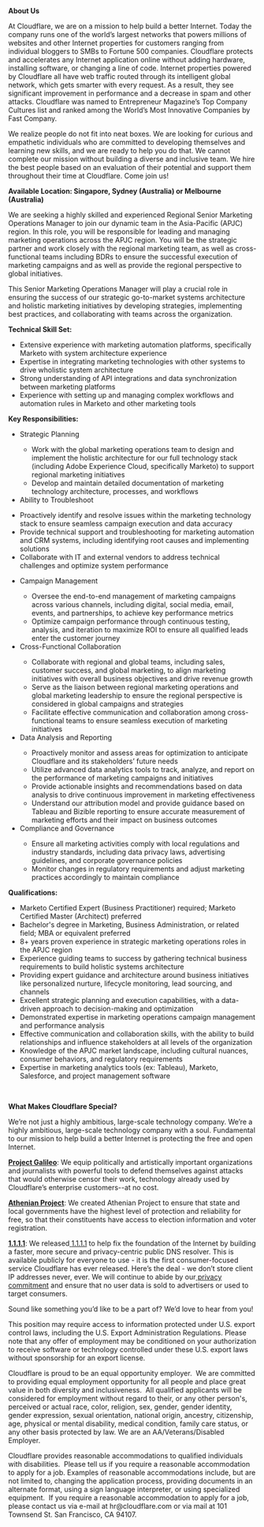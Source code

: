 <div class="content-intro">
	<div><strong>About Us</strong></div>
	<div>
		<p>At Cloudflare, we are on a mission to help build a better Internet. Today the company runs one of the world’s largest networks that powers millions of websites and other Internet properties for customers ranging from individual bloggers to SMBs to Fortune 500 companies. Cloudflare protects and accelerates any Internet application online without adding hardware, installing software, or changing a line of code. Internet properties powered by Cloudflare all have web traffic routed through its intelligent global network, which gets smarter with every request. As a result, they see significant improvement in performance and a decrease in spam and other attacks. Cloudflare was named to Entrepreneur Magazine’s Top Company Cultures list and ranked among the World’s Most Innovative Companies by Fast Company.&nbsp;</p>
		<p><span style="font-weight: 400;">We realize people do not fit into neat boxes. We are looking for curious and empathetic individuals who are committed to developing themselves and learning new skills, and we are ready to help you do that. We cannot complete our mission without building a diverse and inclusive team. We hire the best people based on an evaluation of their potential and support them throughout their time at Cloudflare. Come join us!&nbsp;</span></p>
	</div>
</div>
<p><strong>Available Location: Singapore, Sydney (Australia) or Melbourne (Australia)<br></strong></p>
<p>We are seeking a highly skilled and experienced Regional Senior Marketing Operations Manager to join our dynamic team in the Asia-Pacific (APJC) region. In this role, you will be responsible for leading and managing marketing operations across the APJC region. You will be the strategic partner and work closely with the regional marketing team, as well as cross-functional teams including BDRs to ensure the successful execution of marketing campaigns and as well as provide the regional perspective to global initiatives.</p>
<p>This Senior Marketing Operations Manager will play a crucial role in ensuring the success of our strategic go-to-market systems architecture and holistic marketing initiatives by developing strategies, implementing best practices, and collaborating with teams across the organization.</p>
<p><strong>Technical Skill Set:</strong></p>
<ul>
	<li>Extensive experience with marketing automation platforms, specifically Marketo with system architecture experience</li>
	<li>Expertise in integrating marketing technologies with other systems to drive wholistic system architecture&nbsp;</li>
	<li>Strong understanding of API integrations and data synchronization between marketing platforms</li>
	<li>Experience with setting up and managing complex workflows and automation rules in Marketo and other marketing tools</li>
</ul>
<p><strong>Key Responsibilities:</strong></p>
<ul>
	<li>Strategic Planning</li>
	<ul>
		<li>Work with the global marketing operations team to design and implement the holistic architecture for our full technology stack (including Adobe Experience Cloud, specifically Marketo) to support regional marketing initiatives</li>
		<li>Develop and maintain detailed documentation of marketing technology architecture, processes, and workflows</li>
	</ul>
	<li>Ability to Troubleshoot</li>
</ul>
<ul>
	<li>Proactively identify and resolve issues within the marketing technology stack to ensure seamless campaign execution and data accuracy</li>
	<li>Provide technical support and troubleshooting for marketing automation and CRM systems, including identifying root causes and implementing solutions</li>
	<li>Collaborate with IT and external vendors to address technical challenges and optimize system performance</li>
</ul>
<ul>
	<li>Campaign Management</li>
	<ul>
		<li>Oversee the end-to-end management of marketing campaigns across various channels, including digital, social media, email, events, and partnerships, to achieve key performance metrics</li>
		<li>Optimize campaign performance through continuous testing, analysis, and iteration to maximize ROI to ensure all qualified leads enter the customer journey</li>
	</ul>
	<li>Cross-Functional Collaboration</li>
	<ul>
		<li>Collaborate with regional and global teams, including sales, customer success, and global marketing, to align marketing initiatives with overall business objectives and drive revenue growth</li>
		<li>Serve as the liaison between regional marketing operations and global marketing leadership to ensure the regional perspective is considered in global campaigns and strategies</li>
		<li>Facilitate effective communication and collaboration among cross-functional teams to ensure seamless execution of marketing initiatives</li>
	</ul>
	<li>Data Analysis and Reporting</li>
	<ul>
		<li>Proactively monitor and assess areas for optimization to anticipate Cloudflare and its stakeholders’ future needs</li>
		<li>Utilize advanced data analytics tools to track, analyze, and report on the performance of marketing campaigns and initiatives</li>
		<li>Provide actionable insights and recommendations based on data analysis to drive continuous improvement in marketing effectiveness</li>
		<li>Understand our attribution model and provide guidance based on Tableau and Bizible reporting to ensure accurate measurement of marketing efforts and their impact on business outcomes</li>
	</ul>
	<li>Compliance and Governance</li>
	<ul>
		<li>Ensure all marketing activities comply with local regulations and industry standards, including data privacy laws, advertising guidelines, and corporate governance policies</li>
		<li>Monitor changes in regulatory requirements and adjust marketing practices accordingly to maintain compliance</li>
	</ul>
</ul>
<p><strong>Qualifications:</strong></p>
<ul>
	<li>Marketo Certified Expert (Business Practitioner) required; Marketo Certified Master (Architect) preferred</li>
	<li>Bachelor's degree in Marketing, Business Administration, or related field; MBA or equivalent preferred</li>
	<li>8+ years proven experience in strategic marketing operations roles in the APJC region</li>
	<li>Experience guiding teams to success by gathering technical business requirements to build holistic systems architecture</li>
	<li>Providing expert guidance and architecture around business initiatives like personalized nurture, lifecycle monitoring, lead sourcing, and channels</li>
	<li>Excellent strategic planning and execution capabilities, with a data-driven approach to decision-making and optimization</li>
	<li>Demonstrated expertise in marketing operations campaign management and performance analysis</li>
	<li>Effective communication and collaboration skills, with the ability to build relationships and influence stakeholders at all levels of the organization</li>
	<li>Knowledge of the APJC market landscape, including cultural nuances, consumer behaviors, and regulatory requirements</li>
	<li>Expertise in marketing analytics tools (ex: Tableau), Marketo, Salesforce, and project management software</li>
</ul>
<p><strong>&nbsp;</strong></p>
<div class="content-conclusion">
	<p><strong>What Makes Cloudflare Special?</strong></p>
	<p><span style="font-weight: 400;">We’re not just a highly ambitious, large-scale technology company. We’re a highly ambitious, large-scale technology company with a soul. Fundamental to our mission to help build a better Internet is protecting the free and open Internet.</span></p>
	<p><a href="https://blog.cloudflare.com/protecting-free-expression-online/"><strong>Project Galileo</strong></a><span style="font-weight: 400;">: We equip politically and artistically important organizations and journalists with powerful tools to defend themselves against attacks that would otherwise censor their work, technology already used by Cloudflare’s enterprise customers--at no cost.</span></p>
	<p><strong><a href="https://www.cloudflare.com/athenian/">Athenian Project</a></strong><span style="font-weight: 400;">: We created Athenian Project to ensure that state and local governments have the highest level of protection and reliability for free, so that their constituents have access to election information and voter registration.</span></p>
	<p><a href="https://1.1.1.1/"><strong>1.1.1.1</strong></a><span style="font-weight: 400;">: We released</span><a href="https://1.1.1.1/"> <span style="font-weight: 400;">1.1.1.1</span></a><span style="font-weight: 400;"> to help fix the foundation of the Internet by building a faster, more secure and privacy-centric public DNS resolver. This is available publicly for everyone to use - it is the first consumer-focused service Cloudflare has ever released. Here’s the deal - we don’t store client IP addresses never, ever. We will continue to abide by our</span><a href="https://developers.cloudflare.com/1.1.1.1/privacy/public-dns-resolver"> privacy commitment</a><span style="font-weight: 400;"> and ensure that no user data is sold to advertisers or used to target consumers.</span></p>
	<p><span style="font-weight: 400;">Sound like something you’d like to be a part of? We’d love to hear from you!</span></p>
	<p><span style="font-weight: 400;">This position may require access to information protected under U.S. export control laws, including the U.S. Export Administration Regulations. Please note that any offer of employment may be conditioned on your authorization to receive software or technology controlled under these U.S. export laws without sponsorship for an export license.</span></p>
	<p><span style="font-weight: 400;">Cloudflare is proud to be an equal opportunity employer. &nbsp;We are committed to providing equal employment opportunity for all people and place great value in both diversity and inclusiveness. &nbsp;All qualified applicants will be considered for employment without regard to their, or any other person's, perceived or actual</span> <span style="font-weight: 400;">race, color, religion, sex, gender, gender identity, gender expression, sexual orientation, national origin, ancestry, citizenship, age, physical or mental disability, medical condition, family care status, or any other basis protected by law. </span><span style="font-weight: 400;">We are an AA/Veterans/Disabled Employer.</span></p>
	<p><span style="font-weight: 400;">Cloudflare provides reasonable accommodations to qualified individuals with disabilities. &nbsp;Please tell us if you require a reasonable accommodation to apply for a job. Examples of reasonable accommodations include, but are not limited to, changing the application process, providing documents in an alternate format, using a sign language interpreter, or using specialized equipment. &nbsp;If you require a reasonable accommodation to apply for a job, please contact us via e-mail at </span><span style="font-weight: 400;">hr@cloudflare.com</span><span style="font-weight: 400;"> or via mail at 101 Townsend St. San Francisco, CA 94107.</span></p>
</div>